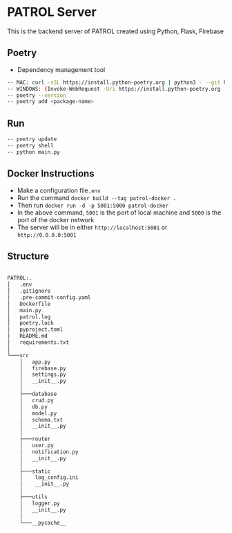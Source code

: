 # PATROL Server

This is the backend server of PATROL created using Python, Flask, Firebase


## Poetry 
- Dependency management tool
```bash
-- MAC: curl -sSL https://install.python-poetry.org | python3 - --git https://github.com/python-poetry/poetry.git@main
-- WINDOWS: (Invoke-WebRequest -Uri https://install.python-poetry.org -UseBasicParsing).Content | py -
-- poetry --version
-- poetry add <package-name>
```


## Run

```bash
-- poetry update
-- poetry shell
-- python main.py
```


## Docker Instructions

- Make a configuration file``.env``
- Run the command ``docker build --tag patrol-docker .``
- Then run ``docker run -d -p 5001:5000 patrol-docker``
- In the above command, ``5001`` is the port of local machine and ``5000`` is the port of the docker network
- The server will be in either ``http://localhost:5001`` or ``http://0.0.0.0:5001``


## Structure

```bash

PATROL:.
│   .env
│   .gitignore
│   .pre-commit-config.yaml
│   Dockerfile
│   main.py
│   patrol.log
│   poetry.lock
│   pyproject.toml
│   README.md
│   requirements.txt
│
└───src
    │   app.py
    │   firebase.py
    │   settings.py
    │   __init__.py
    │
    ├───database
    │   crud.py
    │   db.py
    │   model.py
    │   schema.txt
    │   __init__.py
    │
    ├───router
    │   user.py
    │   notification.py
    │   __init__.py
    │
    ├───static
    │    log_config.ini
    │    __init__.py
    │
    ├───utils
    │   logger.py
    │   __init__.py
    │
    └───__pycache__

```
